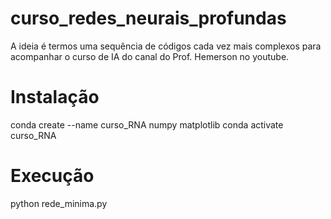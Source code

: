 # curso_redes_neurais_profundas

A ideia é termos uma sequência de códigos cada vez mais complexos para acompanhar o curso de IA do canal do Prof. Hemerson no youtube.

# Instalação

conda create --name curso_RNA numpy matplotlib
conda activate curso_RNA

# Execução

python rede_minima.py
